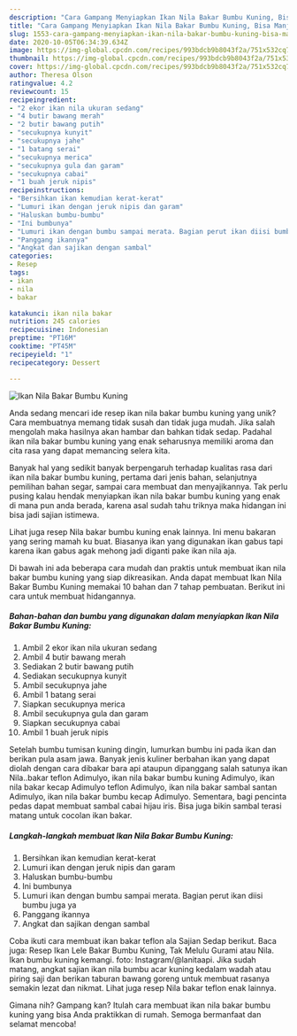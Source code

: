 ```yaml
---
description: "Cara Gampang Menyiapkan Ikan Nila Bakar Bumbu Kuning, Bisa Manjain Lidah"
title: "Cara Gampang Menyiapkan Ikan Nila Bakar Bumbu Kuning, Bisa Manjain Lidah"
slug: 1553-cara-gampang-menyiapkan-ikan-nila-bakar-bumbu-kuning-bisa-manjain-lidah
date: 2020-10-05T06:34:39.634Z
image: https://img-global.cpcdn.com/recipes/993bdcb9b8043f2a/751x532cq70/ikan-nila-bakar-bumbu-kuning-foto-resep-utama.jpg
thumbnail: https://img-global.cpcdn.com/recipes/993bdcb9b8043f2a/751x532cq70/ikan-nila-bakar-bumbu-kuning-foto-resep-utama.jpg
cover: https://img-global.cpcdn.com/recipes/993bdcb9b8043f2a/751x532cq70/ikan-nila-bakar-bumbu-kuning-foto-resep-utama.jpg
author: Theresa Olson
ratingvalue: 4.2
reviewcount: 15
recipeingredient:
- "2 ekor ikan nila ukuran sedang"
- "4 butir bawang merah"
- "2 butir bawang putih"
- "secukupnya kunyit"
- "secukupnya jahe"
- "1 batang serai"
- "secukupnya merica"
- "secukupnya gula dan garam"
- "secukupnya cabai"
- "1 buah jeruk nipis"
recipeinstructions:
- "Bersihkan ikan kemudian kerat-kerat"
- "Lumuri ikan dengan jeruk nipis dan garam"
- "Haluskan bumbu-bumbu"
- "Ini bumbunya"
- "Lumuri ikan dengan bumbu sampai merata. Bagian perut ikan diisi bumbu juga ya"
- "Panggang ikannya"
- "Angkat dan sajikan dengan sambal"
categories:
- Resep
tags:
- ikan
- nila
- bakar

katakunci: ikan nila bakar 
nutrition: 245 calories
recipecuisine: Indonesian
preptime: "PT16M"
cooktime: "PT45M"
recipeyield: "1"
recipecategory: Dessert

---
```



![Ikan Nila Bakar Bumbu Kuning](https://img-global.cpcdn.com/recipes/993bdcb9b8043f2a/751x532cq70/ikan-nila-bakar-bumbu-kuning-foto-resep-utama.jpg)

Anda sedang mencari ide resep ikan nila bakar bumbu kuning yang unik? Cara membuatnya memang tidak susah dan tidak juga mudah. Jika salah mengolah maka hasilnya akan hambar dan bahkan tidak sedap. Padahal ikan nila bakar bumbu kuning yang enak seharusnya memiliki aroma dan cita rasa yang dapat memancing selera kita.

Banyak hal yang sedikit banyak berpengaruh terhadap kualitas rasa dari ikan nila bakar bumbu kuning, pertama dari jenis bahan, selanjutnya pemilihan bahan segar, sampai cara membuat dan menyajikannya. Tak perlu pusing kalau hendak menyiapkan ikan nila bakar bumbu kuning yang enak di mana pun anda berada, karena asal sudah tahu triknya maka hidangan ini bisa jadi sajian istimewa.

Lihat juga resep Nila bakar bumbu kuning enak lainnya. Ini menu bakaran yang sering mamah ku buat. Biasanya ikan yang digunakan ikan gabus tapi karena ikan gabus agak mehong jadi diganti pake ikan nila aja.


Di bawah ini ada beberapa cara mudah dan praktis untuk membuat ikan nila bakar bumbu kuning yang siap dikreasikan. Anda dapat membuat Ikan Nila Bakar Bumbu Kuning memakai 10 bahan dan 7 tahap pembuatan. Berikut ini cara untuk membuat hidangannya.

<!--inarticleads1-->

##### Bahan-bahan dan bumbu yang digunakan dalam menyiapkan Ikan Nila Bakar Bumbu Kuning:

1. Ambil 2 ekor ikan nila ukuran sedang
1. Ambil 4 butir bawang merah
1. Sediakan 2 butir bawang putih
1. Sediakan secukupnya kunyit
1. Ambil secukupnya jahe
1. Ambil 1 batang serai
1. Siapkan secukupnya merica
1. Ambil secukupnya gula dan garam
1. Siapkan secukupnya cabai
1. Ambil 1 buah jeruk nipis


Setelah bumbu tumisan kuning dingin, lumurkan bumbu ini pada ikan dan berikan pula asam jawa. Banyak jenis kuliner berbahan ikan yang dapat diolah dengan cara dibakar bara api ataupun dipanggang salah satunya ikan Nila..bakar teflon Adimulyo, ikan nila bakar bumbu kuning Adimulyo, ikan nila bakar kecap Adimulyo teflon Adimulyo, ikan nila bakar sambal santan Adimulyo, ikan nila bakar bumbu kecap Adimulyo. Sementara, bagi pencinta pedas dapat membuat sambal cabai hijau iris. Bisa juga bikin sambal terasi matang untuk cocolan ikan bakar. 

<!--inarticleads2-->

##### Langkah-langkah membuat Ikan Nila Bakar Bumbu Kuning:

1. Bersihkan ikan kemudian kerat-kerat
1. Lumuri ikan dengan jeruk nipis dan garam
1. Haluskan bumbu-bumbu
1. Ini bumbunya
1. Lumuri ikan dengan bumbu sampai merata. Bagian perut ikan diisi bumbu juga ya
1. Panggang ikannya
1. Angkat dan sajikan dengan sambal


Coba ikuti cara membuat ikan bakar teflon ala Sajian Sedap berikut. Baca juga: Resep Ikan Lele Bakar Bumbu Kuning, Tak Melulu Gurami atau Nila. Ikan bumbu kuning kemangi. foto: Instagram/@lanitaapi. Jika sudah matang, angkat sajian ikan nila bumbu acar kuning kedalam wadah atau piring saji dan berikan taburan bawang goreng untuk membuat rasanya semakin lezat dan nikmat. Lihat juga resep Nila bakar teflon enak lainnya. 

Gimana nih? Gampang kan? Itulah cara membuat ikan nila bakar bumbu kuning yang bisa Anda praktikkan di rumah. Semoga bermanfaat dan selamat mencoba!
